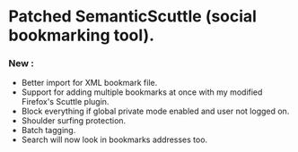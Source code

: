 Patched SemanticScuttle (social bookmarking tool).
================================================

### New :

* Better import for XML bookmark file.
* Support for adding multiple bookmarks at once with my modified Firefox's Scuttle plugin.
* Block everything if global private mode enabled and user not logged on.
* Shoulder surfing protection.
* Batch tagging.
* Search will now look in bookmarks addresses too.

